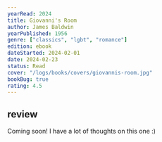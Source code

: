 ```yaml
---
yearRead: 2024
title: Giovanni's Room
author: James Baldwin
yearPublished: 1956
genre: ["classics", "lgbt", "romance"]
edition: ebook
dateStarted: 2024-02-01
date: 2024-02-23
status: Read
cover: "/logs/books/covers/giovannis-room.jpg"
bookBug: true
rating: 4.5
---
```


## review

Coming soon! I have a lot of thoughts on this one :)
